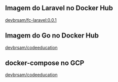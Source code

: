 ## Imagem do Laravel no Docker Hub

[devbrsam/fc-laravel:0.0.1](https://hub.docker.com/r/devbrsam/fc-laravel)

## Imagem do Go no Docker Hub

[devbrsam/codeeducation](https://hub.docker.com/r/devbrsam/codeeducation)

## docker-compose no GCP

[devbrsam/codeeducation](https://hub.docker.com/r/devbrsam/docker-compose-gcp)
